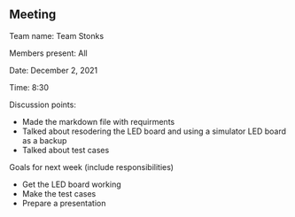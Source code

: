 ## Meeting

Team name: Team Stonks

Members present: All

Date: December 2, 2021

Time: 8:30

Discussion points: 

* Made the markdown file with requirments
* Talked about resodering the LED board and using a simulator LED board as a backup
* Talked about test cases

Goals for next week (include responsibilities)

* Get the LED board working
* Make the test cases
* Prepare a presentation
